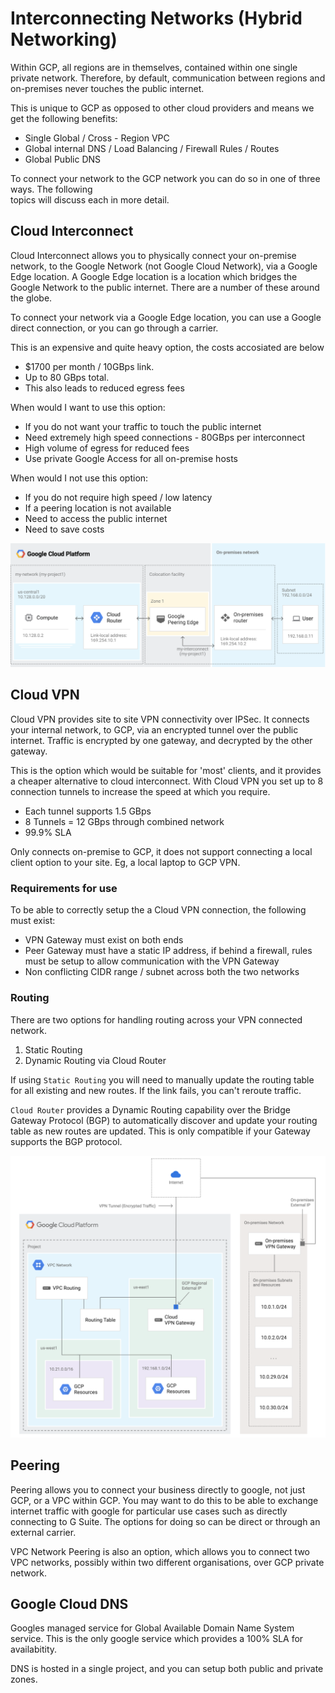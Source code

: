 # Interconnecting Networks (Hybrid Networking)

Within GCP, all regions are in themselves, contained within one single private
network. Therefore, by default, communication between regions and on-premises
never touches the public internet.

This is unique to GCP as opposed to other cloud providers and means we get the
following benefits: 

  * Single Global / Cross - Region VPC 
  * Global internal DNS / Load Balancing / Firewall Rules / Routes
  * Global Public DNS

To connect your network to the GCP network you can do so in one of three ways. The following  
topics will discuss each in more detail.

## Cloud Interconnect

Cloud Interconnect allows you to physically connect your on-premise network,
to the Google Network (not Google Cloud Network), via a Google Edge location.
A Google Edge location is a location which bridges the Google Network to the 
public internet. There are a number of these around the globe.

To connect your network via a Google Edge location, you can use a Google direct 
connection, or you can go through a carrier.

This is an expensive and quite heavy option, the costs accosiated are below
  * $1700 per month / 10GBps link.
  * Up to 80 GBps total.
  * This also leads to reduced egress fees 

When would I want to use this option:
  * If you do not want your traffic to touch the public internet
  * Need extremely high speed connections - 80GBps per interconnect
  * High volume of egress for reduced fees
  * Use private Google Access for all on-premise hosts

When would I not use this option:
  * If you do not require high speed / low latency
  * If a peering location is not available
  * Need to access the public internet
  * Need to save costs

![Cloud Interconnect](./cloud-architect/assets/../../assets/008-cloud-interconnect.png)

## Cloud VPN

Cloud VPN provides site to site VPN connectivity over IPSec. It connects your
internal network, to GCP, via an encrypted tunnel over the public internet.
Traffic is encrypted by one gateway, and decrypted by the other gateway.

This is the option which would be suitable for 'most' clients, and it provides 
a cheaper alternative to cloud interconnect. With Cloud VPN you set up to 8
connection tunnels to increase the speed at which you require.
  * Each tunnel supports 1.5 GBps
  * 8 Tunnels = 12 GBps through combined network
  * 99.9% SLA

Only connects on-premise to GCP, it does not support connecting a local client
option to your site. Eg, a local laptop to GCP VPN.

### Requirements for use

To be able to correctly setup the a Cloud VPN connection, the following must 
exist:
  * VPN Gateway must exist on both ends
  * Peer Gateway must have a static IP address, if behind a firewall, rules
    must be setup to allow communication with the VPN Gateway
  * Non conflicting CIDR range / subnet across both the two networks

### Routing

There are two options for handling routing across your VPN connected network.
  1. Static Routing
  2. Dynamic Routing via Cloud Router

If using `Static Routing` you will need to manually update the routing table
for all existing and new routes. If the link fails, you can't reroute traffic.

`Cloud Router` provides a Dynamic Routing capability over the Bridge Gateway
Protocol (BGP) to automatically discover and update your routing table as new
routes are updated. This is only compatible if your Gateway supports the BGP
protocol.

![Cloud VPN](./cloud-architect/../assets/008-cloud-vpn.png)

## Peering 

Peering allows you to connect your business directly to google, not just GCP, or
a VPC within GCP. You may want to do this to be able to exchange internet 
traffic with google for particular use cases such as directly connecting to 
G Suite. The options for doing so can be direct or through an external carrier.

VPC Network Peering is also an option, which allows you to connect two VPC 
networks, possibly within two different organisations, over GCP private network. 

## Google Cloud DNS

Googles managed service for Global Available Domain Name System service. This 
is the only google service which provides a 100% SLA for availabitity.

DNS is hosted in a single project, and you can setup both public and private 
zones.
